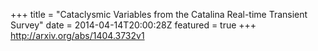 +++
title = "Cataclysmic Variables from the Catalina Real-time Transient Survey"
date = 2014-04-14T20:00:28Z
featured = true
+++
http://arxiv.org/abs/1404.3732v1